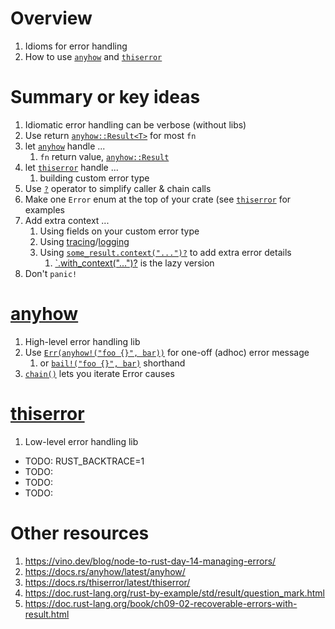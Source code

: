 # Overview
1. Idioms for error handling
1. How to use [`anyhow`](https://docs.rs/anyhow/latest/anyhow/) and [`thiserror`](https://docs.rs/thiserror/latest/thiserror/)


# Summary or key ideas
1. Idiomatic error handling can be verbose (without libs)
1. Use return [`anyhow::Result<T>`](https://docs.rs/anyhow/latest/anyhow/type.Result.html) for most `fn`
1. let [`anyhow`](https://docs.rs/anyhow/latest/anyhow/) handle ...
    1. `fn` return value, [`anyhow::Result`](https://docs.rs/anyhow/latest/anyhow/type.Result.html)
1. let [`thiserror`](TODO) handle ...
    1. building custom error type
1. Use [`?`](TODO) operator to simplify caller & chain calls
1. Make one `Error` enum at the top of your crate (see [`thiserror`](TODO) for examples
1. Add extra context ...
    1. Using fields on your custom error type
    1. Using [tracing](./tracing.md)/[logging](./logging.md)
    1. Using [`some_result.context("...")?`](https://docs.rs/anyhow/latest/anyhow/trait.Context.html) to add extra error details
        1. [`.with_context("...")?](https://docs.rs/anyhow/latest/anyhow/trait.Context.html#tymethod.with_context) is the lazy version
1. Don't `panic!`


# [anyhow](https://docs.rs/anyhow/latest/anyhow/)
1. High-level error handling lib
1. Use [`Err(anyhow!("foo {}", bar))`](https://docs.rs/anyhow/latest/anyhow/macro.anyhow.html) for one-off (adhoc) error message
    1. or [`bail!("foo {}", bar)`](https://docs.rs/anyhow/latest/anyhow/macro.bail.html) shorthand
1. [`chain()`](https://docs.rs/anyhow/latest/anyhow/struct.Chain.html) lets you iterate Error causes


# [thiserror](https://docs.rs/thiserror/latest/thiserror/)
1. Low-level error handling lib


- TODO: RUST_BACKTRACE=1
- TODO:
- TODO:
- TODO:

# Other resources
1. https://vino.dev/blog/node-to-rust-day-14-managing-errors/
1. https://docs.rs/anyhow/latest/anyhow/
1. https://docs.rs/thiserror/latest/thiserror/
1. https://doc.rust-lang.org/rust-by-example/std/result/question_mark.html
1. https://doc.rust-lang.org/book/ch09-02-recoverable-errors-with-result.html
